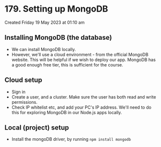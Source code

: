 # 179. Setting up MongoDB
Created Friday 19 May 2023 at 01:10 am

## Installing MongoDB (the database)
- We can install MongoDB locally.
- However, we'll use a cloud environment - from the official MongoDB website. This will be helpful if we wish to deploy our app. MongoDB has a good enough free tier, this is sufficient for the course.


## Cloud setup
- Sign in
- Create a user, and a cluster. Make sure the user has both read and write permissions.
- Check IP whitelist etc, and add your PC's IP address. We'll need to do this for exploring MongoDB in our Node.js apps locally.


## Local (project) setup
- Install the mongoDB driver, by running `npm install mongodb`